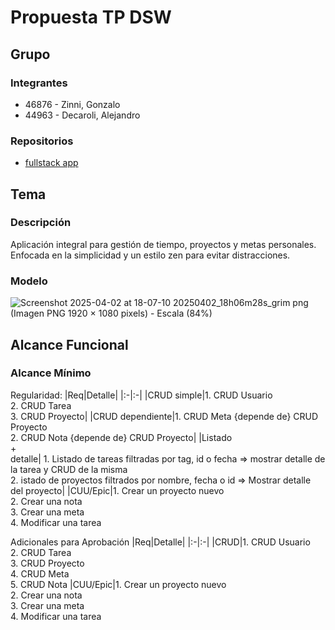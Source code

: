 # Propuesta TP DSW

## Grupo
### Integrantes
* 46876 - Zinni, Gonzalo
* 44963 - Decaroli, Alejandro

### Repositorios
* [fullstack app](https://github.com/alejandro-decaroli/TimeFlow)

## Tema
### Descripción
Aplicación integral para gestión de tiempo, proyectos y metas personales. Enfocada en la simplicidad y un estilo zen para evitar distracciones. 

### Modelo
![Screenshot 2025-04-02 at 18-07-10 20250402_18h06m28s_grim png (Imagen PNG 1920 × 1080 pixels) - Escala (84%)](https://github.com/user-attachments/assets/4e3abd05-0d19-4e3a-a869-71019837c019)

## Alcance Funcional 

### Alcance Mínimo

Regularidad:
|Req|Detalle|
|:-|:-|
|CRUD simple|1. CRUD Usuario<br>2. CRUD Tarea<br>3. CRUD Proyecto|
|CRUD dependiente|1. CRUD Meta {depende de} CRUD Proyecto<br>2. CRUD Nota {depende de} CRUD Proyecto|
|Listado<br>+<br>detalle| 1. Listado de tareas filtradas por tag, id o fecha => mostrar detalle de la tarea y CRUD de la misma<br> 2. istado de proyectos filtrados por nombre, fecha o id  => Mostrar detalle del proyecto|
|CUU/Epic|1. Crear un proyecto nuevo<br>2. Crear una nota<br>3. Crear una meta<br>4. Modificar una tarea


Adicionales para Aprobación
|Req|Detalle|
|:-|:-|
|CRUD|1. CRUD Usuario<br>2. CRUD Tarea<br>3. CRUD Proyecto<br>4. CRUD Meta<br>5. CRUD Nota
|CUU/Epic|1. Crear un proyecto nuevo<br>2. Crear una nota<br>3. Crear una meta<br>4. Modificar una tarea


